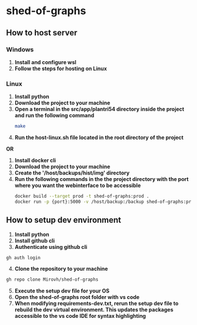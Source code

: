 # shed-of-graphs

## How to host server
### Windows
1. **Install and configure wsl**
2. **Follow the steps for hosting on Linux**

### Linux
1. **Install python**
2. **Download the project to your machine**
3. **Open a terminal in the src/app/plantri54 directory inside the project and run the following command**
    ```bash
    make
    ```
4. **Run the host-linux.sh file located in the root directory of the project**

**OR**

1. **Install docker cli**
2. **Download the project to your machine**
3. **Create the '/host/backups/hist/img' directory**
4. **Run the following commands in the the project directory with the port where you want the webinterface to be accessible**
    ```bash
    docker build --target prod -t shed-of-graphs:prod .
    docker run -p {port}:5000 -v /host/backup:/backup shed-of-graphs:prod
    ```

## How to setup dev environment
1. **Install python**
2. **Install github cli**
3. **Authenticate using github cli**
```bash
gh auth login
```
4. **Clone the repository to your machine**
```bash
gh repo clone Mirovh/shed-of-graphs
```
5. **Execute the setup dev file for your OS**
6. **Open the shed-of-graphs root folder with vs code**
7. **When modifying requirements-dev.txt, rerun the setup dev file to rebuild the dev virtual environment. This updates the packages accessible to the vs code IDE for syntax highlighting**
